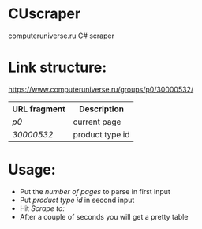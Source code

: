 # CUscraper
computeruniverse.ru C# scraper

# Link structure:
https://www.computeruniverse.ru/groups/p0/30000532/  

<table>
    <tr>
        <th>URL fragment</th>
        <th>Description</th>
    </tr>
    <tr>
    <td><i>p0</i></td>
        <td>current page</td>
    </tr>
    <td><i>30000532</i></td>
        <td>product type id </td>
    </tr>
</table>

# Usage:
* Put the *number of pages* to parse in first input
* Put *product type id* in second input
* Hit *Scrape to:*
* After a couple of seconds you will get a pretty table
